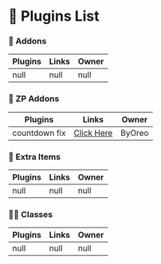 # 📂 Plugins List

### 🧩 Addons
Plugins  | Links | Owner
------------- | ------------- | ------------- |
null  | null | null

### 🧩 ZP Addons
Plugins  | Links | Owner
------------- | ------------- | ------------- |
countdown fix  | [Click Here](https://github.com/byoreo/zp-countdown-fix) | ByOreo

### 🔨 Extra Items
Plugins | Links | Owner
------------- | ------------- | ------------- |
null | null | null |

### 🧟‍♂️ Classes
Plugins | Links | Owner
------------- | ------------- | ------------- |
null | null | null |

